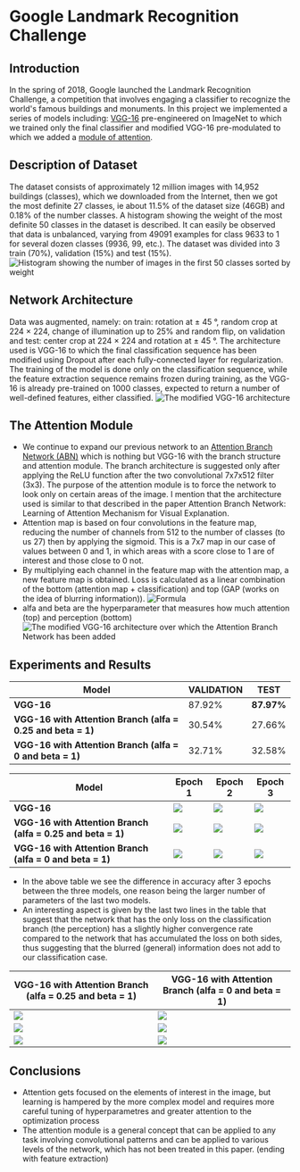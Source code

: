 # Google Landmark Recognition Challenge

## Introduction
In the spring of 2018, Google launched the Landmark Recognition Challenge, a competition that involves engaging a classifier to recognize the world's famous buildings and monuments. In this project we implemented a series of models including: [VGG-16](https://arxiv.org/abs/1409.1556) pre-engineered on ImageNet to which we trained only the final classifier and modified VGG-16 pre-modulated to which we added a [module of attention](https://arxiv.org/abs/1812.10025).

## Description of Dataset
The dataset consists of approximately 12 million images with 14,952 buildings (classes), which we downloaded from the Internet, then we got the most definite 27 classes, ie about 11.5% of the dataset size (46GB) and 0.18% of the number classes. A histogram showing the weight of the most definite 50 classes in the dataset is described. It can easily be observed that data is unbalanced, varying from 49091 examples for class 9633 to 1 for several dozen classes (9936, 99, etc.). The dataset was divided into 3 train (70%), validation (15%) and test (15%).
![Histogram showing the number of images in the first 50 classes sorted by weight](https://github.com/marianlupascu/Google-Landmark-Recognition-Challenge/blob/master/logs/Figure_1.png?raw=true)

## Network Architecture
Data was augmented, namely: on train: rotation at ± 45 °, random crop at 224 × 224, change of illumination up to 25% and random flip, on validation and test: center crop at 224 × 224 and rotation at ± 45 °. The architecture used is VGG-16 to which the final classification sequence has been modified using Dropout after each fully-connected layer for regularization. The training of the model is done only on the classification sequence, while the feature extraction sequence remains frozen during training, as the VGG-16 is already pre-trained on 1000 classes, expected to return a number of well-defined features, either classified.
![The modified VGG-16 architecture](https://github.com/marianlupascu/Google-Landmark-Recognition-Challenge/blob/master/results/vgg16-1-e1542731207177.png?raw=true)

## The Attention Module
- We continue to expand our previous network to an [Attention Branch Network (ABN)](https://arxiv.org/abs/1812.10025) which is nothing but VGG-16 with the branch structure and attention module. The branch architecture is suggested only after applying the ReLU function after the two convolutional 7x7x512 filter (3x3). The purpose of the attention module is to force the network to look only on certain areas of the image. I mention that the architecture used is similar to that described in the paper Attention Branch Network: Learning of Attention Mechanism for Visual Explanation.
- Attention map is based on four convolutions in the feature map, reducing the number of channels from 512 to the number of classes (to us 27) then by applying the sigmoid. This is a 7x7 map in our case of values ​​between 0 and 1, in which areas with a score close to 1 are of interest and those close to 0 not.
- By multiplying each channel in the feature map with the attention map, a new feature map is obtained.
Loss is calculated as a linear combination of the bottom (attention map + classification) and top (GAP (works on the idea of ​​blurring information)).
![Formula](https://github.com/marianlupascu/Google-Landmark-Recognition-Challenge/blob/master/results/Formula.PNG?raw=true)
- alfa and beta are the hyperparameter that measures how much attention (top) and perception (bottom)
![The modified VGG-16 architecture over which the Attention Branch Network has been added](https://github.com/marianlupascu/Google-Landmark-Recognition-Challenge/blob/master/results/vgg16-1-e1542731207177%20_attentionBranch.png?raw=true)

## Experiments and Results
| Model | VALIDATION | TEST |
| ------ | ------ | ------ |
| **VGG-16**| 87.92% | **87.97%** |
| **VGG-16 with Attention Branch (alfa = 0.25 and beta = 1)**| 30.54% | 27.66% |
| **VGG-16 with Attention Branch (alfa = 0 and beta = 1)** | 32.71% | 32.58%

| Model | Epoch 1| Epoch 2| Epoch 3 |
| ------ | ------ | ------ | ------ |
| **VGG-16**| ![](https://github.com/marianlupascu/Google-Landmark-Recognition-Challenge/blob/master/logs/AccNonAtention1.png?raw=true) | ![](https://github.com/marianlupascu/Google-Landmark-Recognition-Challenge/blob/master/logs/AccNonAtention2.png?raw=true) | ![](https://github.com/marianlupascu/Google-Landmark-Recognition-Challenge/blob/master/logs/AccNonAtention3.png?raw=true) |
| **VGG-16 with Attention Branch (alfa = 0.25 and beta = 1)**| ![](https://github.com/marianlupascu/Google-Landmark-Recognition-Challenge/blob/master/logs/AccAtention1.png?raw=true) | ![](https://github.com/marianlupascu/Google-Landmark-Recognition-Challenge/blob/master/logs/AccAtention2.png?raw=true) | ![](https://github.com/marianlupascu/Google-Landmark-Recognition-Challenge/blob/master/logs/AccAtention3.png?raw=true) |
| **VGG-16 with Attention Branch (alfa = 0 and beta = 1)** | ![](https://github.com/marianlupascu/Google-Landmark-Recognition-Challenge/blob/master/logs/AccAtentionOneLoss1.png?raw=true) | ![](https://github.com/marianlupascu/Google-Landmark-Recognition-Challenge/blob/master/logs/AccAtentionOneLoss2.png?raw=true) | ![](https://github.com/marianlupascu/Google-Landmark-Recognition-Challenge/blob/master/logs/AccAtentionOneLoss3.png?raw=true) |
- In the above table we see the difference in accuracy after 3 epochs between the three models, one reason being the larger number of parameters of the last two models.
- An interesting aspect is given by the last two lines in the table that suggest that the network that has the only loss on the classification branch (the perception) has a slightly higher convergence rate compared to the network that has accumulated the loss on both sides, thus suggesting that the blurred (general) information does not add to our classification case.

| **VGG-16 with Attention Branch (alfa = 0.25 and beta = 1)** |  **VGG-16 with Attention Branch (alfa = 0 and beta = 1)**  |
| ------ | ------ |
| ![](https://github.com/marianlupascu/Google-Landmark-Recognition-Challenge/blob/master/results/1.PNG?raw=true) | ![](https://github.com/marianlupascu/Google-Landmark-Recognition-Challenge/blob/master/results/1OL.PNG?raw=true) |
| ![](https://github.com/marianlupascu/Google-Landmark-Recognition-Challenge/blob/master/results/2.PNG?raw=true) | ![](https://github.com/marianlupascu/Google-Landmark-Recognition-Challenge/blob/master/results/2OL.PNG?raw=true) |
| ![](https://github.com/marianlupascu/Google-Landmark-Recognition-Challenge/blob/master/results/3.PNG?raw=true) | ![](https://github.com/marianlupascu/Google-Landmark-Recognition-Challenge/blob/master/results/3Ol.PNG?raw=true) |
## Conclusions
- Attention gets focused on the elements of interest in the image, but learning is hampered by the more complex model and requires more careful tuning of hyperparametres and greater attention to the optimization process
- The attention module is a general concept that can be applied to any task involving convolutional patterns and can be applied to various levels of the network, which has not been treated in this paper. (ending with feature extraction)